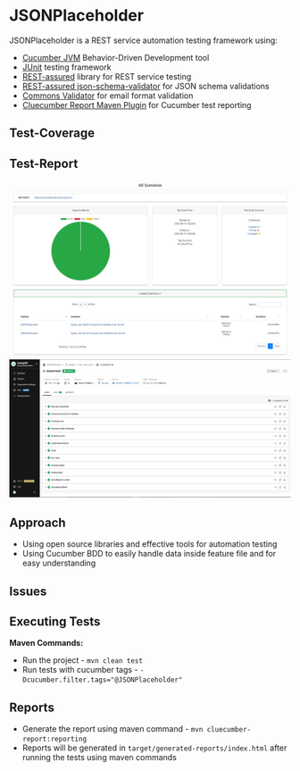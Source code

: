 # JSONPlaceholder

JSONPlaceholder is a REST service automation testing framework using:

- [Cucumber JVM](https://cucumber.io/) Behavior-Driven Development tool
- [JUnit](https://junit.org/junit4/) testing framework
- [REST-assured](http://rest-assured.io/) library for REST service testing
- [REST-assured json-schema-validator](https://javadoc.io/doc/io.rest-assured/json-schema-validator/latest/index.html) for JSON schema validations
- [Commons Validator](https://commons.apache.org/proper/commons-validator/) for email format validation
- [Cluecumber Report Maven Plugin](https://github.com/trivago/cluecumber-report-plugin) for Cucumber test reporting

## Test-Coverage


## Test-Report

![Report](/images/Report_Image.png)  
![Report](/images/circleci_report.png)  

## Approach

- Using open source libraries and effective tools for automation testing
- Using Cucumber BDD to easily handle data inside feature file and for easy understanding

## Issues


## Executing Tests

**Maven Commands:**

- Run the project - `mvn clean test`
- Run tests with cucumber tags - `-Dcucumber.filter.tags="@JSONPlaceholder"`

## Reports

- Generate the report using maven command - `mvn cluecumber-report:reporting`
- Reports will be generated in `target/generated-reports/index.html` after running the tests using maven commands